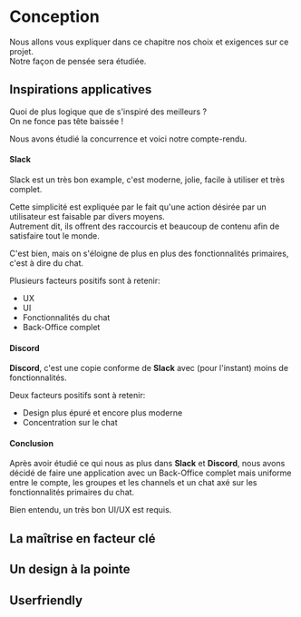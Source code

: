# Conception

Nous allons vous expliquer dans ce chapitre nos choix et exigences sur ce projet.  
Notre façon de pensée sera étudiée.

## Inspirations applicatives

Quoi de plus logique que de s'inspiré des meilleurs ?  
On ne fonce pas tête baissée !

Nous avons étudié la concurrence et voici notre compte-rendu.

#### Slack

Slack est un très bon example, c'est moderne, jolie, facile à utiliser et très complet.  

Cette simplicité est expliquée par le fait qu'une action désirée par un utilisateur est faisable par divers moyens.  
Autrement dit, ils offrent des raccourcis et beaucoup de contenu afin de satisfaire tout le monde.

C'est bien, mais on s'éloigne de plus en plus des fonctionnalités primaires, c'est à dire du chat.

Plusieurs facteurs positifs sont à retenir:

- UX
- UI
- Fonctionnalités du chat
- Back-Office complet

#### Discord

**Discord**, c'est une copie conforme de **Slack** avec (pour l'instant) moins de fonctionnalités.

Deux facteurs positifs sont à retenir:

- Design plus épuré et encore plus moderne
- Concentration sur le chat 

#### Conclusion

Après avoir étudié ce qui nous as plus dans **Slack** et **Discord**, nous avons décidé de faire une application avec un Back-Office complet mais uniforme entre le compte, les groupes et les channels et un chat axé sur les fonctionnalités primaires du chat.

Bien entendu, un très bon UI/UX est requis.

## La maîtrise en facteur clé



## Un design à la pointe

## Userfriendly
